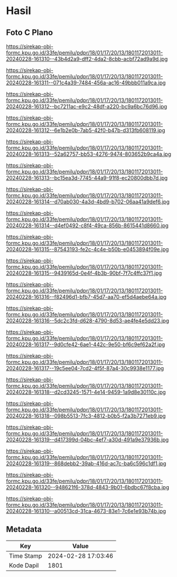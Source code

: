 # Hasil

## Foto C Plano

https://sirekap-obj-formc.kpu.go.id/33fe/pemilu/pdpr/18/01/17/20/13/1801172013011-20240228-161310--43b4d2a9-dff2-4da2-8cbb-acbf72ad9a9d.jpg

https://sirekap-obj-formc.kpu.go.id/33fe/pemilu/pdpr/18/01/17/20/13/1801172013011-20240228-161311--071c4a39-7484-456a-ac16-49bbb011a9ca.jpg

https://sirekap-obj-formc.kpu.go.id/33fe/pemilu/pdpr/18/01/17/20/13/1801172013011-20240228-161312--bc7211ac-e9c2-48df-a220-bc9a6bc76d96.jpg

https://sirekap-obj-formc.kpu.go.id/33fe/pemilu/pdpr/18/01/17/20/13/1801172013011-20240228-161312--6e1b2e0b-7ab5-42f0-b47b-d313fb608119.jpg

https://sirekap-obj-formc.kpu.go.id/33fe/pemilu/pdpr/18/01/17/20/13/1801172013011-20240228-161313--52a62757-bb53-4276-9474-803652b9ca4a.jpg

https://sirekap-obj-formc.kpu.go.id/33fe/pemilu/pdpr/18/01/17/20/13/1801172013011-20240228-161313--bc15ea3d-7745-44a9-91f8-ec20800dbb7d.jpg

https://sirekap-obj-formc.kpu.go.id/33fe/pemilu/pdpr/18/01/17/20/13/1801172013011-20240228-161314--d70ab030-4a3d-4bd9-b702-06aa41a9def6.jpg

https://sirekap-obj-formc.kpu.go.id/33fe/pemilu/pdpr/18/01/17/20/13/1801172013011-20240228-161314--d4ef0492-c8f4-49ca-856b-8615441d8660.jpg

https://sirekap-obj-formc.kpu.go.id/33fe/pemilu/pdpr/18/01/17/20/13/1801172013011-20240228-161315--87543193-fe2c-4c4e-b50b-e0453894f09e.jpg

https://sirekap-obj-formc.kpu.go.id/33fe/pemilu/pdpr/18/01/17/20/13/1801172013011-20240228-161315--9439165d-0e4f-4b3b-90bf-7f7c4ffc37f1.jpg

https://sirekap-obj-formc.kpu.go.id/33fe/pemilu/pdpr/18/01/17/20/13/1801172013011-20240228-161316--f82496d1-bfb7-45d7-aa70-ef5d4aebe64a.jpg

https://sirekap-obj-formc.kpu.go.id/33fe/pemilu/pdpr/18/01/17/20/13/1801172013011-20240228-161316--5dc2c3fd-d628-4790-8d53-ae4fe4e5dd23.jpg

https://sirekap-obj-formc.kpu.go.id/33fe/pemilu/pdpr/18/01/17/20/13/1801172013011-20240228-161317--9d0cfe42-6ae1-442c-9e50-bf6c9ef62a2f.jpg

https://sirekap-obj-formc.kpu.go.id/33fe/pemilu/pdpr/18/01/17/20/13/1801172013011-20240228-161317--19c5ee04-7cd2-4f5f-87a4-30c9938e1177.jpg

https://sirekap-obj-formc.kpu.go.id/33fe/pemilu/pdpr/18/01/17/20/13/1801172013011-20240228-161318--d2cd3245-1571-4e14-9459-1a9d8e30110c.jpg

https://sirekap-obj-formc.kpu.go.id/33fe/pemilu/pdpr/18/01/17/20/13/1801172013011-20240228-161318--098b5513-7fc3-4812-b0b5-f2a3b7271eb9.jpg

https://sirekap-obj-formc.kpu.go.id/33fe/pemilu/pdpr/18/01/17/20/13/1801172013011-20240228-161319--d417399d-04bc-4ef7-a30d-491a9e37936b.jpg

https://sirekap-obj-formc.kpu.go.id/33fe/pemilu/pdpr/18/01/17/20/13/1801172013011-20240228-161319--868debb2-39ab-416d-ac7c-ba6c596c1df1.jpg

https://sirekap-obj-formc.kpu.go.id/33fe/pemilu/pdpr/18/01/17/20/13/1801172013011-20240228-161320--948621f6-378d-4843-9b01-6bdbc67f8cba.jpg

https://sirekap-obj-formc.kpu.go.id/33fe/pemilu/pdpr/18/01/17/20/13/1801172013011-20240228-161310--a00513cd-31ca-4673-83e1-7c6e1e93b74b.jpg


## Metadata

| Key        | Value               |
| ---------- | ------------------- |
| Time Stamp | 2024-02-28 17:03:46 |
| Kode Dapil | 1801                |



